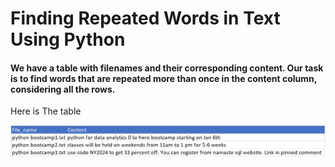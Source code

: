 # Finding Repeated Words in Text Using Python
#### We have a table with filenames and their corresponding content. Our task is to find words that are repeated more than once in the content column, considering all the rows.
Here is The table 

![Table](https://github.com/Zeba-Kauser/Imges/blob/main/Table.PNG?raw=true)
